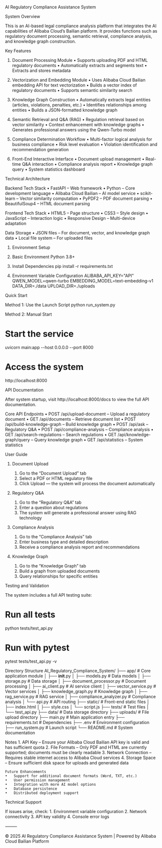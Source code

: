 AI Regulatory Compliance Assistance System

System Overview

This is an AI-based legal compliance analysis platform that integrates the AI capabilities of Alibaba Cloud’s Bailian platform. It provides functions such as regulatory document processing, semantic retrieval, compliance analysis, and knowledge graph construction.

Key Features

1. Document Processing Module
	•	Supports uploading PDF and HTML regulatory documents
	•	Automatically extracts and segments text
	•	Extracts and stores metadata

2. Vectorization and Embedding Module
	•	Uses Alibaba Cloud Bailian embedding API for text vectorization
	•	Builds a vector index of regulatory documents
	•	Supports semantic similarity search

3. Knowledge Graph Construction
	•	Automatically extracts legal entities (articles, violations, penalties, etc.)
	•	Identifies relationships among entities
	•	Builds a JSON-formatted knowledge graph

4. Semantic Retrieval and Q&A (RAG)
	•	Regulation retrieval based on vector similarity
	•	Context enhancement with knowledge graphs
	•	Generates professional answers using the Qwen-Turbo model

5. Compliance Determination Workflow
	•	Multi-factor logical analysis for business compliance
	•	Risk level evaluation
	•	Violation identification and recommendation generation

6. Front-End Interactive Interface
	•	Document upload management
	•	Real-time Q&A interaction
	•	Compliance analysis report
	•	Knowledge graph query
	•	System statistics dashboard

Technical Architecture

Backend Tech Stack
	•	FastAPI – Web framework
	•	Python – Core development language
	•	Alibaba Cloud Bailian – AI model service
	•	scikit-learn – Vector similarity computation
	•	PyPDF2 – PDF document parsing
	•	BeautifulSoup4 – HTML document parsing

Frontend Tech Stack
	•	HTML5 – Page structure
	•	CSS3 – Style design
	•	JavaScript – Interaction logic
	•	Responsive Design – Multi-device adaptation

Data Storage
	•	JSON files – For document, vector, and knowledge graph data
	•	Local file system – For uploaded files

1. Environment Setup

1. Basic Environment
Python 3.8+

2. Install Dependencies
pip install -r requirements.txt

3. Environment Variable Configuration
ALIBABA_API_KEY="API"
QWEN_MODEL=qwen-turbo
EMBEDDING_MODEL=text-embedding-v1
DATA_DIR=./data
UPLOAD_DIR=./uploads

Quick Start

Method 1: Use the Launch Script
python run_system.py

Method 2: Manual Start
# Start the service
uvicorn main:app --host 0.0.0.0 --port 8000

# Access the system
http://localhost:8000

API Documentation

After system startup, visit http://localhost:8000/docs to view the full API documentation.

Core API Endpoints
	•	POST /api/upload-document – Upload a regulatory document
	•	GET /api/documents – Retrieve document list
	•	POST /api/build-knowledge-graph – Build knowledge graph
	•	POST /api/ask – Regulatory Q&A
	•	POST /api/compliance-analysis – Compliance analysis
	•	GET /api/search-regulations – Search regulations
	•	GET /api/knowledge-graph/query – Query knowledge graph
	•	GET /api/statistics – System statistics

User Guide

1. Document Upload
	1.	Go to the “Document Upload” tab
	2.	Select a PDF or HTML regulatory file
	3.	Click Upload — the system will process the document automatically

2. Regulatory Q&A
	1.	Go to the “Regulatory Q&A” tab
	2.	Enter a question about regulations
	3.	The system will generate a professional answer using RAG technology

3. Compliance Analysis
	1.	Go to the “Compliance Analysis” tab
	2.	Enter business type and detailed description
	3.	Receive a compliance analysis report and recommendations

4. Knowledge Graph
	1.	Go to the “Knowledge Graph” tab
	2.	Build a graph from uploaded documents
	3.	Query relationships for specific entities

Testing and Validation

The system includes a full API testing suite:
# Run all tests
python tests/test_api.py

# Run with pytest
pytest tests/test_api.py -v

Directory Structure
AI_Regulatory_Compliance_System/
├── app/                    # Core application module
│   ├── __init__.py
│   ├── models.py            # Data models
│   ├── storage.py           # Data storage
│   ├── document_processor.py # Document processing
│   ├── ai_client.py         # AI service client
│   ├── vector_service.py    # Vector services
│   ├── knowledge_graph.py   # Knowledge graph
│   ├── rag_service.py       # RAG service
│   ├── compliance_analyzer.py # Compliance analysis
│   └── api.py               # API routing
├── static/                  # Front-end static files
│   ├── index.html
│   ├── style.css
│   └── script.js
├── tests/                   # Test files
│   └── test_api.py
├── data/                    # Data storage directory
├── uploads/                 # File upload directory
├── main.py                  # Main application entry
├── requirements.txt          # Dependencies
├── .env                      # Environment configuration
├── run_system.py              # Launch script
└── README.md                  # System documentation

Notes
	1.	API Key – Ensure your Alibaba Cloud Bailian API key is valid and has sufficient quota
	2.	File Formats – Only PDF and HTML are currently supported; documents must be clearly readable
	3.	Network Connection – Requires stable internet access to Alibaba Cloud services
	4.	Storage Space – Ensure sufficient disk space for uploads and generated data

    Future Enhancements
	•	Support for additional document formats (Word, TXT, etc.)
	•	User permission management
	•	Integration with more AI model options
	•	Database persistence
	•	Distributed deployment support

Technical Support

If issues arise, check:
	1.	Environment variable configuration
	2.	Network connectivity
	3.	API key validity
	4.	Console error logs

⸻

© 2025 AI Regulatory Compliance Assistance System | Powered by Alibaba Cloud Bailian Platform